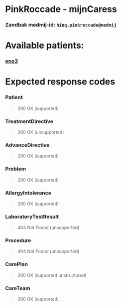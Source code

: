 # PinkRoccade - mijnCaress
### Zandbak medmij-id: `hinq.pinkroccade@medmij`

# Available patients:

### [eno3](eno3/)

# Expected response codes

### Patient
> 200 OK (supported)

### TreatmentDirective
> 200 OK (unsupported)

### AdvanceDirective
> 200 OK (supported)

### Problem
> 200 OK (supported)

### AllergyIntolerance
> 200 OK (supported)

### LaboratoryTestResult
> 404 Not Found (unsupported)

### Procedure
> 404 Not Found (unsupported)

### CarePlan
> 200 OK (supported unstructured)

### CareTeam
> 200 OK (supported)
